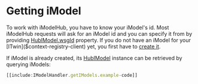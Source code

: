 # Getting iModel

To work with iModelHub, you have to know your iModel's id. Most iModelHub requests will ask for an iModel id and you can specify it from by providing [HubIModel.wsgId]($imodelhub-client) property. If you do not have an iModel for your [ITwin]($context-registry-client) yet, you first have to [create it](./CreateiModel.md).

If iModel is already created, its [HubIModel]($imodelhub-client) instance can be retrieved by querying iModels:

```ts
[[include:IModelHandler.getIModels.example-code]]
```
